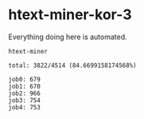 # htext-miner-kor-3

Everything doing here is automated.

```
htext-miner

total: 3822/4514 (84.6699158174568%)

job0: 679
job1: 670
job2: 966
job3: 754
job4: 753
```
